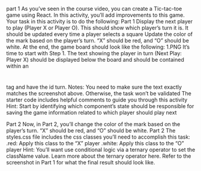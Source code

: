 part 1
As you’ve seen in the course video, you can create a Tic-tac-toe game using React. In this activity, you’ll add improvements to this game.
Your task in this activity is to do the following:
Part 1
Display the next player to play (Player X or Player O). This should show which player’s turn it is. It should be updated every time a player selects a square
Update the color of the mark based on the player’s turn. “X” should be red, and “O” should be white.
At the end, the game board should look like the following:
1.PNG
It’s time to start with Step 1. The text showing the player in turn (Next Play: Player X) should be displayed below the board and should be contained within an <h1></h1> tag and have the id turn.
Notes:
You need to make sure the text exactly matches the screenshot above. Otherwise, the task won’t be validated
The starter code includes helpful comments to guide you through this activity
Hint:
Start by identifying which component’s state should be responsible for saving the game information related to which player should play next

 Part 2
Now, in Part 2, you’ll change the color of the mark based on the player’s turn. “X” should be red, and “O” should be white.
Part 2
The styles.css file includes the css classes you’ll need to accomplish this task:
.red: Apply this class to the “X” player
.white: Apply this class to the “O” player
Hint: You’ll want use conditional logic via a ternary operator to set the className value. Learn more about the ternary operator here.
Refer to the screenshot in Part 1 for what the final result should look like.